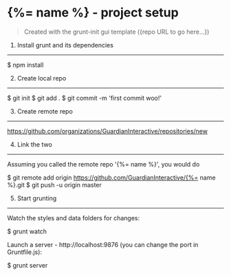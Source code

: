 # {%= name %} - project setup

> Created with the grunt-init gui template ({repo URL to go here...})


1. Install grunt and its dependencies
-------------------------------------
$ npm install


2. Create local repo
--------------------
$ git init
$ git add .
$ git commit -m 'first commit woo!'


3. Create remote repo
---------------------
https://github.com/organizations/GuardianInteractive/repositories/new


4. Link the two
---------------
Assuming you called the remote repo '{%= name %}', you would do

$ git remote add origin https://github.com/GuardianInteractive/{%= name %}.git
$ git push -u origin master


5. Start grunting
-----------------
Watch the styles and data folders for changes:

$ grunt watch

Launch a server - http://localhost:9876 (you can change the port in Gruntfile.js):

$ grunt server

